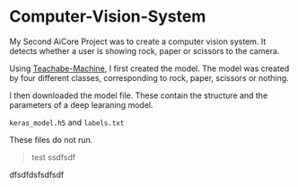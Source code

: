 # Computer-Vision-System
My Second AiCore Project was to create a computer vision system. It detects whether a user is showing rock, paper or scissors to the camera.

Using [Teachabe-Machine](https://teachablemachine.withgoogle.com/train/image), I first created the model. The model was created by four different classes, corresponding to rock, paper, scissors or nothing.

I then downloaded the model file. These contain the structure and the parameters of a deep learaning model. 

`keras_model.h5` and `labels.txt`

These files do not run.

>test
ssdfsdf


dfsdfdsfsdfsdf


